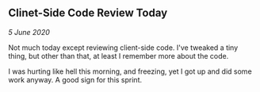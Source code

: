 Clinet-Side Code Review Today
---

_5 June 2020_

Not much today except reviewing client-side code. I've tweaked a tiny thing, but other than that, at least I remember more about the code.

I was hurting like hell this morning, and freezing, yet I got up and did some work anyway. A good sign for this sprint.
